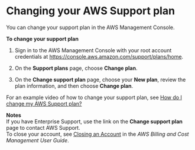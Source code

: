 # Changing your AWS Support plan<a name="changing-support-plans"></a>

You can change your support plan in the AWS Management Console\.

**To change your support plan**

1. Sign in to the AWS Management Console with your root account credentials at [https://console\.aws\.amazon\.com/support/plans/home](https://console.aws.amazon.com/support/plans/home)\.

1. On the **Support plans** page, choose **Change plan**\.

1. On the **Change support plan** page, choose your **New plan**, review the plan information, and then choose **Change plan**\.

For an example video of how to change your support plan, see [How do I change my AWS Support plan?](http://aws.amazon.com/premiumsupport/knowledge-center/change-support-plan/)

**Notes**  
If you have Enterprise Support, use the link on the **Change support plan** page to contact AWS Support\.  
To close your account, see [Closing an Account](https://docs.aws.amazon.com/awsaccountbilling/latest/aboutv2/close-account.html) in the *AWS Billing and Cost Management User Guide*\.